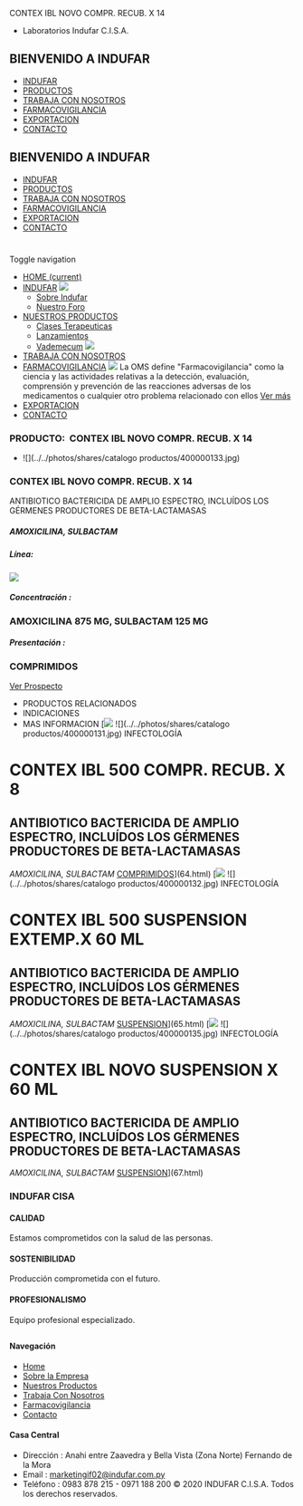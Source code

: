 CONTEX IBL NOVO COMPR. RECUB. X 14
- Laboratorios Indufar C.I.S.A.
## BIENVENIDO A INDUFAR
* [INDUFAR](66.html#)
* [PRODUCTOS](66.html#)
* [TRABAJA CON NOSOTROS](66.html#)
* [FARMACOVIGILANCIA](66.html#)
* [EXPORTACION](66.html#)
* [CONTACTO](66.html#)
## BIENVENIDO A INDUFAR
* [INDUFAR](../../index.html)
* [PRODUCTOS](../../productos.html)
* [TRABAJA CON NOSOTROS](../../trabaja_con_nosotros.html)
* [FARMACOVIGILANCIA](../../farmacovigilancia.html)
* [EXPORTACION](../../exportacion.html)
* [CONTACTO](../../contacto.html)
# 
Toggle navigation
* [HOME (current)](../../index.html)
* [INDUFAR](66.html#) 
  [![ ](../../photos/shares/Sistema/Menu/indufar_menul.jpg)](../../institucional.html)
  - [Sobre Indufar](../../institucional.html)
  - [Nuestro Foro](../../blog.html)
* [NUESTROS PRODUCTOS](66.html#) 
  - [Clases Terapeuticas](../clases_terapeuticas.html)
  - [Lanzamientos](../lanzamientos.html)
  - [Vademecum](../../productos.html)
  [![ ](../../photos/shares/Sistema/Menu/productos.png)](../../productos.html)
* [TRABAJA CON NOSOTROS](../../trabaja_con_nosotros.html)
* [FARMACOVIGILANCIA](66.html#) 
  [![ ](../../photos/shares/Sistema/Menu/TUBOS.png)](../../farmacovigilancia.html)
  La OMS define "Farmacovigilancia" como la ciencia y las actividades relativas a la detección, evaluación, comprensión y prevención de las reacciones adversas de los medicamentos o cualquier otro problema relacionado con ellos
  [Ver más](../../farmacovigilancia.html)
* [EXPORTACION](../../exportacion.html)
* [CONTACTO](../../contacto.html)
### PRODUCTO:  CONTEX IBL NOVO COMPR. RECUB. X 14
* ![](../../photos/shares/catalogo productos/400000133.jpg)
### **CONTEX IBL NOVO COMPR. RECUB. X 14**
ANTIBIOTICO BACTERICIDA DE AMPLIO ESPECTRO, INCLUÍDOS LOS GÉRMENES PRODUCTORES DE BETA-LACTAMASAS
##### **AMOXICILINA, SULBACTAM**
##### **Línea:**
[![](../../photos/shares/Laboratorios/lab_indufar.png)](../linea/1.html)
##### **Concentración :**
### AMOXICILINA 875 MG, SULBACTAM 125 MG
##### **Presentación :**
### COMPRIMIDOS
[Ver Prospecto](https://www.indufar.com.py/files/shares/prospectos/400000133.pdf)
* PRODUCTOS RELACIONADOS
* INDICACIONES
* MAS INFORMACION
[![](../../photos/shares/Laboratorios/lab_indufar.png)
![](../../photos/shares/catalogo productos/400000131.jpg)
INFECTOLOGÍA
# CONTEX IBL 500 COMPR. RECUB. X 8
## ANTIBIOTICO BACTERICIDA DE AMPLIO ESPECTRO, INCLUÍDOS LOS GÉRMENES PRODUCTORES DE BETA-LACTAMASAS
*AMOXICILINA, SULBACTAM*
[COMPRIMIDOS](66.html#)](64.html)
[![](../../photos/shares/Laboratorios/lab_indufar.png)
![](../../photos/shares/catalogo productos/400000132.jpg)
INFECTOLOGÍA
# CONTEX IBL 500 SUSPENSION EXTEMP.X 60 ML
## ANTIBIOTICO BACTERICIDA DE AMPLIO ESPECTRO, INCLUÍDOS LOS GÉRMENES PRODUCTORES DE BETA-LACTAMASAS
*AMOXICILINA, SULBACTAM*
[SUSPENSION](66.html#)](65.html)
[![](../../photos/shares/Laboratorios/lab_indufar.png)
![](../../photos/shares/catalogo productos/400000135.jpg)
INFECTOLOGÍA
# CONTEX IBL NOVO SUSPENSION X 60 ML
## ANTIBIOTICO BACTERICIDA DE AMPLIO ESPECTRO, INCLUÍDOS LOS GÉRMENES PRODUCTORES DE BETA-LACTAMASAS
*AMOXICILINA, SULBACTAM*
[SUSPENSION](66.html#)](67.html)
### INDUFAR CISA
#### CALIDAD
Estamos comprometidos con la salud de las personas.
#### SOSTENIBILIDAD
Producción comprometida con el futuro.
#### PROFESIONALISMO
Equipo profesional especializado.
## 
#### Navegación
* [Home](../../index.html)
* [Sobre la Empresa](../../institucional.html)
* [Nuestros Productos](../../productos.html)
* [Trabaja Con Nosotros](../../trabaja_con_nosotros.html)
* [Farmacovigilancia](../../farmacovigilancia.html)
* [Contacto](../../contacto.html)
#### Casa Central
* Dirección : Anahi entre Zaavedra y Bella Vista (Zona Norte) Fernando de la Mora
* Email : [marketingif02@indufar.com.py](mailto:marketingif02@indufar.com.py)
* Teléfono : 0983 878 215 - 0971 188 200
© 2020 INDUFAR C.I.S.A. Todos los derechos reservados.